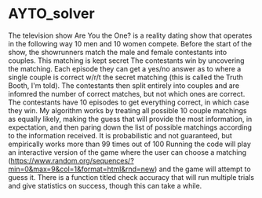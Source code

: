 # AYTO_solver

The television show Are You the One? is a reality dating show that operates in the following way
  10 men and 10 women compete. Before the start of the show, the showrunners match the male and female contestants into couples. This matching is kept secret
  The contestants win by uncovering the matching. Each episode they can get a yes/no answer as to where a single couple is correct w/r/t the secret matching (this is called the Truth Booth, I'm told). The contestants then split entirely into couples and are infomred the number of correct matches, but not which ones are correct.
  The contestants have 10 episodes to get everything correct, in which case they win.
  My algorithm works by treating all possible 10 couple matchings as equally likely, making the guess that will provide the most information, in expectation, and then paring down the list of possible matchings according to the information received. It is probabilistic and not guaranteed, but empirically works more than 99 times out of 100
  Running the code will play an interactive version of the game where the user can choose a matching (https://www.random.org/sequences/?min=0&max=9&col=1&format=html&rnd=new) and the game will attempt to guess it. There is a function titled check accuracy that will run multiple trials and give statistics on success, though this can take a while.
